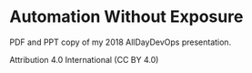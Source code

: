 # Automation Without Exposure
PDF and PPT copy of my 2018 AllDayDevOps presentation.

Attribution 4.0 International (CC BY 4.0) 

